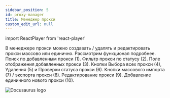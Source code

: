 ```yaml
---
sidebar_position: 5
id: proxy-manager
title: Менеджер прокси
custom_edit_url: null
---
```

import ReactPlayer from 'react-player'

В менеджере прокси можно создавать / удалять и редактировать прокси массово или единично. Рассмотрим функционал подробнее.
Поиск по добавленным прокси (1).
Фильтр прокси по статусу (2).
Поле отображения добавленных прокси (3).
Кнопки Выбора всех прокси (4), Удаления (5) и Проверки статуса прокси (6).
Кнопки массового импорта (7) / экспорта прокси (8).
Редактирование прокси (9).
Добавление единичного нового прокси (10).

![Docusaurus logo](/img/3-soft/2-start-window/4-proxies/rus/proxies-1.png)